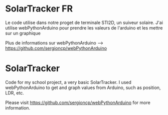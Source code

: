 # SolarTracker FR
Le code utilise dans notre proget de terminale STI2D, un suiveur solaire. J'ai utilise webPythonArduino pour prendre les valeurs de l'arduino et les mettre sur un graphique

Plus de informations sur webPythonArduino  --> https://github.com/sergioncp/webPythonArduino
# SolarTracker
Code for my school project, a very basic SolarTracker. I used webPythonArduino to get and graph values from Arduino, such as position, LDR, etc.

Please visit https://github.com/sergioncp/webPythonArduino for more information.

